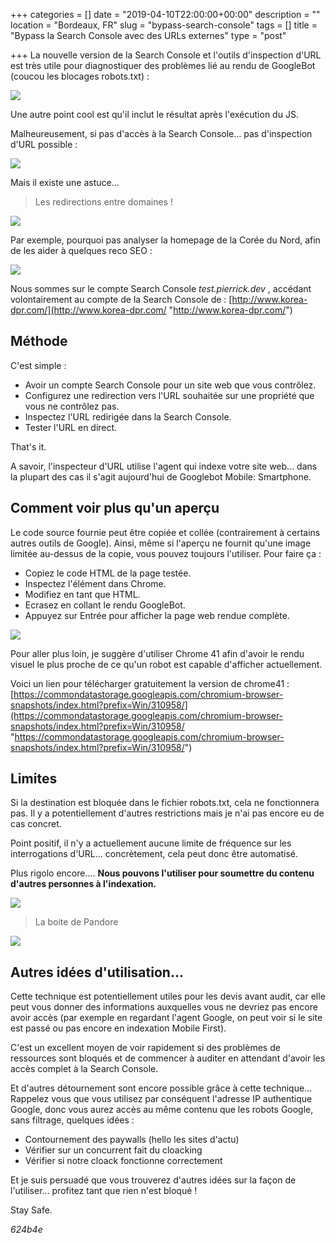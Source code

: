 +++
categories = []
date = "2019-04-10T22:00:00+00:00"
description = ""
location = "Bordeaux, FR"
slug = "bypass-search-console"
tags = []
title = "Bypass la Search Console avec des URLs externes"
type = "post"

+++
La nouvelle version de la Search Console et l'outils d'inspection d'URL est très utile pour diagnostiquer des problèmes lié au rendu de GoogleBot (coucou les blocages robots.txt) :

![](/uploads/inspectionURL.PNG)

Une autre point cool est qu'il inclut le résultat après l'exécution du JS.

Malheureusement, si pas d'accès à la Search Console... pas d'inspection d'URL possible :

![](/uploads/nope.PNG)

Mais il existe une astuce...

> Les redirections entre domaines !

![](/uploads/god.jpeg)

Par exemple, pourquoi pas analyser la homepage de la Corée du Nord, afin de les aider à quelques reco SEO :

![](/uploads/north-korea.PNG)

Nous sommes sur le compte Search Console _test.pierrick.dev_ , accédant volontairement au compte de la Search Console de : [http://www.korea-dpr.com/](http://www.korea-dpr.com/ "http://www.korea-dpr.com/")

## Méthode

C'est simple :

* Avoir un compte Search Console pour un site web que vous contrôlez.
* Configurez une redirection vers l'URL souhaitée sur une propriété que vous ne contrôlez pas.
* Inspectez l'URL redirigée dans la Search Console.
* Tester l'URL en direct.

That's it.

A savoir, l'inspecteur d'URL utilise l'agent qui indexe votre site web... dans la plupart des cas il s'agit aujourd'hui de Googlebot Mobile: Smartphone.

## Comment voir plus qu'un aperçu

Le code source fournie peut être copiée et collée (contrairement à certains autres outils de Google). Ainsi, même si l'aperçu ne fournit qu'une image limitée au-dessus de la copie, vous pouvez toujours l'utiliser. Pour faire ça :

* Copiez le code HTML de la page testée.
* Inspectez l'élément dans Chrome.
* Modifiez en tant que HTML.
* Ecrasez en collant le rendu GoogleBot.
* Appuyez sur Entrée pour afficher la page web rendue complète.

![](/uploads/Inspecteur.PNG)

Pour aller plus loin, je suggère d'utiliser Chrome 41 afin d'avoir le rendu visuel le plus proche de ce qu'un robot est capable d'afficher actuellement.

Voici un lien pour télécharger gratuitement la version de chrome41 : [https://commondatastorage.googleapis.com/chromium-browser-snapshots/index.html?prefix=Win/310958/](https://commondatastorage.googleapis.com/chromium-browser-snapshots/index.html?prefix=Win/310958/ "https://commondatastorage.googleapis.com/chromium-browser-snapshots/index.html?prefix=Win/310958/")

## Limites

Si la destination est bloquée dans le fichier robots.txt, cela ne fonctionnera pas. Il y a potentiellement d'autres restrictions mais je n'ai pas encore eu de cas concret.

Point positif, il n'y a actuellement aucune limite de fréquence sur les interrogations d'URL... concrètement, cela peut donc être automatisé.

Plus rigolo encore.... **Nous pouvons l'utiliser pour soumettre du contenu d'autres personnes à l'indexation.**

![](/uploads/Indexation.PNG)

> La boite de Pandore

![](/uploads/fight.PNG)

## Autres idées d'utilisation...

Cette technique est potentiellement utiles pour les devis avant audit, car elle peut vous donner des informations auxquelles vous ne devriez pas encore avoir accès (par exemple en regardant l'agent Google, on peut voir si le site est passé ou pas encore en indexation Mobile First).

C'est un excellent moyen de voir rapidement si des problèmes de ressources sont bloqués et de commencer à auditer en attendant d'avoir les accès complet à la Search Console.

Et d'autres détournement sont encore possible grâce à cette technique... Rappelez vous que vous utilisez par conséquent l'adresse IP authentique Google, donc vous aurez accès au même contenu que les robots Google, sans filtrage, quelques idées :

* Contournement des paywalls (hello les sites d'actu)
* Vérifier sur un concurrent fait du cloacking
* Vérifier si notre cloack fonctionne correctement

Et je suis persuadé que vous trouverez d'autres idées sur la façon de l'utiliser... profitez tant que rien n'est bloqué !

Stay Safe.

_624b4e_